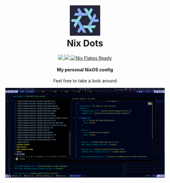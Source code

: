 <div align="center">
<h1>
<img width="96" src="./assets/catppuccin-macchiato.png"></img> <br>
  Nix Dots
</h1>

</p>
   <a href="https://github.com/percygt/nix-dots/stargazers">
      <img src="https://img.shields.io/github/stars/percygt/nix-dots?color=ca9ee6&labelColor=303446&style=for-the-badge">
   </a>
   <a href="https://github.com/percygt/nix-dots/blob/main">
      <img src="https://img.shields.io/github/repo-size/percygt/nix-dots?color=fab387&labelColor=303446&style=for-the-badge&logo=github&logoColor=fab387">
   </a>
    <a href="https://nixos.wiki/wiki/Flakes" target="_blank">
        <img alt="Nix Flakes Ready" src="https://img.shields.io/static/v1?logo=nixos&logoColor=d8dee9&label=Nix%20Flakes&labelColor=5e81ac&message=Ready&color=d8dee9&style=for-the-badge">
    </a>
</p>
<h4>My personal NixOS config</h4>
<p>Feel free to take a look around</p>
<img src="./assets/sway-wezterm.png"></img>
</div>
